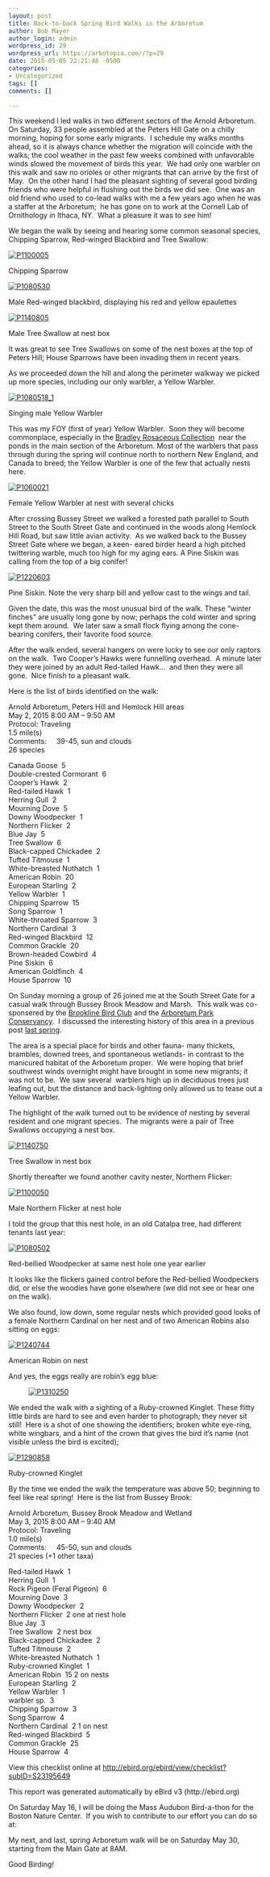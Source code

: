 ```yaml
---
layout: post
title: Back-to-back Spring Bird Walks in the Arboretum
author: Bob Mayer
author_login: admin
wordpress_id: 29
wordpress_url: https://arbotopia.com//?p=29
date: 2015-05-05 22:21:48 -0500
categories:
- Uncategorized
tags: []
comments: []

---
```




<p>This weekend I led walks in two different sectors of the Arnold Arboretum.&nbsp; On Saturday, 33 people assembled at the Peters Hill Gate on a chilly morning, hoping for some early migrants.&nbsp; I schedule my walks months ahead, so it is always chance whether the migration will coincide with the walks; the cool weather in the past few weeks combined with unfavorable winds slowed the movement of birds this year.&nbsp; We had only one warbler on this walk and saw no orioles or other migrants that can arrive by the first of May.&nbsp; On the other hand I had the pleasant sighting of several good birding friends who were helpful in flushing out the birds we did see.&nbsp; One was an old friend who used to co-lead walks with me a few years ago when he was a staffer at the Arboretum;&nbsp; he has gone on to work at the Cornell Lab of Ornithology in Ithaca, NY.&nbsp; What a pleasure it was to see him!</p>


<p>We began the walk by seeing and hearing some common seasonal species, Chipping Sparrow, Red-winged Blackbird and Tree Swallow:</p>


<p><!-- wp:image {"id":1084,"linkDestination":"custom"} --></p>
 <a href="/images/2015/05/P1100005.jpg"><img src="/images/2015/05/P1100005.jpg" alt="P1100005" class="wp-image-1084"/></a>


<p>Chipping Sparrow</p>


<p><!-- wp:image {"id":332,"linkDestination":"custom"} --></p>
 <a href="/images/2013/03/P1080530.jpg"><img src="/images/2013/03/P1080530.jpg" alt="P1080530" class="wp-image-332"/></a>


<p>Male Red-winged blackbird, displaying his red and yellow epaulettes</p>


<p><!-- wp:image {"id":818,"linkDestination":"custom"} --></p>
 <a href="/images/2014/05/P1140805.jpg"><img src="/images/2014/05/P1140805.jpg" alt="P1140805" class="wp-image-818"/></a>


<p>Male Tree Swallow at nest box</p>


<p>It was great to see Tree Swallows on some of the nest boxes at the top of Peters Hill; House Sparrows have been invading them in recent years.</p>


<p>As we proceeded down the hill and along the perimeter walkway we picked up more species, including our only warbler, a Yellow Warbler.</p>


<p><!-- wp:image {"id":436,"linkDestination":"custom"} --></p>
 <a href="/images/2013/05/P1080518_1.jpg"><img src="/images/2013/05/P1080518_1.jpg" alt="P1080518_1" class="wp-image-436"/></a>


<p>Singing male Yellow Warbler</p>


<p>This was my FOY (first of year) Yellow Warbler.&nbsp; Soon they will become commonplace, especially in the&nbsp;<a href="http://arboretum.harvard.edu/plants/featured-plants/bradley-rosaceous-collection/">Bradley Rosaceous Collection</a>&nbsp; near the ponds in the main section of the Arboretum. Most of the warblers that pass through during the spring will continue north to northern New England, and Canada to breed; the Yellow Warbler is one of the few that actually nests here.</p>


<p><!-- wp:image {"id":1086,"linkDestination":"custom"} --></p>
 <a href="/images/2015/05/P1060021.jpg"><img src="/images/2015/05/P1060021.jpg" alt="P1060021" class="wp-image-1086"/></a>


<p>Female Yellow Warbler at nest with several chicks</p>


<p>After crossing Bussey Street we walked a forested path parallel to South Street to the South Street Gate and continued in the woods along Hemlock Hill Road, but saw little avian activity.&nbsp; As we walked back to the Bussey Street Gate where we began, a keen- eared birder heard a high pitched twittering warble, much too high for my aging ears. A Pine Siskin was calling from the top of a big conifer!</p>


<p><!-- wp:image {"id":1088,"linkDestination":"custom"} --></p>
 <a href="/images/2015/05/P1220603.jpg"><img src="/images/2015/05/P1220603.jpg" alt="P1220603" class="wp-image-1088"/></a>


<p>Pine Siskin. Note the very sharp bill and yellow cast to the wings and tail.</p>


<p>Given the date, this was the most unusual bird of the walk. These &ldquo;winter finches&rdquo; are usually long gone by now; perhaps the cold winter and spring kept them around.&nbsp; We later saw a small flock flying among the cone-bearing conifers, their favorite food source.</p>


<p>After the walk ended, several hangers on were lucky to see our only raptors on the walk.&nbsp; Two Cooper&rsquo;s Hawks were funnelling overhead.&nbsp; A minute later they were joined by an adult Red-tailed Hawk&hellip;&nbsp; and then they were all gone.&nbsp; Nice finish to a pleasant walk.</p>


<p>Here is the list of birds identified on the walk:</p>


<p>Arnold Arboretum, Peters Hill and Hemlock Hill areas<br>May 2, 2015 8:00 AM &ndash; 9:50 AM<br>Protocol: Traveling<br>1.5 mile(s)<br>Comments:&nbsp;&nbsp;&nbsp;&nbsp; 39-45, sun and clouds<br>26 species</p>


<p>Canada Goose&nbsp; 5<br>Double-crested Cormorant&nbsp; 6<br>Cooper&rsquo;s Hawk&nbsp; 2<br>Red-tailed Hawk&nbsp; 1<br>Herring Gull&nbsp; 2<br>Mourning Dove&nbsp; 5<br>Downy Woodpecker&nbsp; 1<br>Northern Flicker&nbsp; 2<br>Blue Jay&nbsp; 5<br>Tree Swallow&nbsp; 6<br>Black-capped Chickadee&nbsp; 2<br>Tufted Titmouse&nbsp; 1<br>White-breasted Nuthatch&nbsp; 1<br>American Robin&nbsp; 20<br>European Starling&nbsp; 2<br>Yellow Warbler&nbsp; 1<br>Chipping Sparrow&nbsp; 15<br>Song Sparrow&nbsp; 1<br>White-throated Sparrow&nbsp; 3<br>Northern Cardinal&nbsp; 3<br>Red-winged Blackbird&nbsp; 12<br>Common Grackle&nbsp; 20<br>Brown-headed Cowbird&nbsp; 4<br>Pine Siskin&nbsp; 6<br>American Goldfinch&nbsp; 4<br>House Sparrow&nbsp; 10</p>


<p>On Sunday morning a group of 26 joined me at the South Street Gate for a casual walk through Bussey Brook Meadow and Marsh.&nbsp; This walk was co-sponsered by the&nbsp;<a href="http://www.brooklinebirdclub.org/">Brookline Bird Club</a>&nbsp;and the&nbsp;<a href="http://www.arboretumparkconservancy.org/about-us/history/">Arboretum Park Conservancy</a>.&nbsp; I discussed the interesting history of this area in a previous post&nbsp;<a href="http://www.arbotopia.com/bussey-brook-meadow-and-the-arboretum-park-conservancy/">last spring</a>.</p>


<p>The area is a special place for birds and other fauna- many thickets, brambles, downed trees, and spontaneous wetlands- in contrast to the manicured habitat of the Arboretum proper.&nbsp; We were hoping that brief southwest winds overnight might have brought in some new migrants; it was not to be.&nbsp; We saw several&nbsp; warblers high up in deciduous trees just leafing out, but the distance and back-lighting only allowed us to tease out a Yellow Warbler.</p>


<p>The highlight of the walk turned out to be evidence of nesting by several resident and one migrant species.&nbsp; The migrants were a pair of Tree Swallows occupying a nest box.</p>


<p><!-- wp:image {"id":1092,"linkDestination":"custom"} --></p>
 <a href="/images/2015/05/P1140750.jpg"><img src="/images/2015/05/P1140750.jpg" alt="P1140750" class="wp-image-1092"/></a>


<p>Tree Swallow in nest box</p>


<p>Shortly thereafter we found another cavity nester, Northern Flicker:</p>


<p><!-- wp:image {"id":1094,"linkDestination":"custom"} --></p>
 <a href="/images/2015/05/P1100050.jpg"><img src="/images/2015/05/P1100050.jpg" alt="P1100050" class="wp-image-1094"/></a>


<p>Male Northern Flicker at nest hole</p>


<p>I told the group that this nest hole, in an old Catalpa tree, had different tenants last year:</p>


<p><!-- wp:image {"id":903,"linkDestination":"custom"} --></p>
 <a href="/images/2014/10/P1080502.jpg"><img src="/images/2014/10/P1080502.jpg" alt="P1080502" class="wp-image-903"/></a>


<p>Red-bellied Woodpecker at same nest hole one year earlier</p>


<p>It looks like the flickers gained control before the Red-bellied Woodpeckers did, or else the woodies have gone elsewhere (we did not see or hear one on the walk).</p>


<p>We also found, low down, some regular nests which provided good looks of a female Northern Cardinal on her nest and of two American Robins also sitting on eggs:</p>


<p><!-- wp:image {"id":1095,"linkDestination":"custom"} --></p>
 <a href="/images/2015/05/P1240744.jpg"><img src="/images/2015/05/P1240744.jpg" alt="P1240744" class="wp-image-1095"/></a>


<p>American Robin on nest</p>


<p>And yes, the eggs really are robin&rsquo;s egg blue:</p>


<p><!-- wp:image {"id":1096,"align":"center","linkDestination":"custom"} --></p>
<div class="wp-block-image">
<figure class="aligncenter"><a href="/images/2015/05/P1310250.jpg"><img src="/images/2015/05/P1310250.jpg" alt="P1310250" class="wp-image-1096"/></a>
</div>


<p>We ended the walk with a sighting of a Ruby-crowned Kinglet. These flitty little birds are hard to see and even harder to photograph; they never sit still!&nbsp; Here is a shot of one showing the identifiers; broken white eye-ring, white wingbars, and a hint of the crown that gives the bird it&rsquo;s name (not visible unless the bird is excited);</p>


<p><!-- wp:image {"id":1098,"linkDestination":"custom"} --></p>
 <a href="/images/2015/05/P1290858.jpg"><img src="/images/2015/05/P1290858.jpg" alt="P1290858" class="wp-image-1098"/></a>


<p>Ruby-crowned Kinglet</p>


<p>By the time we ended the walk the temperature was above 50; beginning to feel like real spring!&nbsp; Here is the list from Bussey Brook:</p>


<p>Arnold Arboretum, Bussey Brook Meadow and Wetland<br>May 3, 2015 8:00 AM &ndash; 9:40 AM<br>Protocol: Traveling<br>1.0 mile(s)<br>Comments:&nbsp;&nbsp;&nbsp;&nbsp; 45-50, sun and clouds<br>21 species (+1 other taxa)</p>


<p>Red-tailed Hawk&nbsp; 1<br>Herring Gull&nbsp; 1<br>Rock Pigeon (Feral Pigeon)&nbsp; 6<br>Mourning Dove&nbsp; 3<br>Downy Woodpecker&nbsp; 2<br>Northern Flicker&nbsp; 2 one at nest hole<br>Blue Jay&nbsp; 3<br>Tree Swallow&nbsp; 2 nest box<br>Black-capped Chickadee&nbsp; 2<br>Tufted Titmouse&nbsp; 2<br>White-breasted Nuthatch&nbsp; 1<br>Ruby-crowned Kinglet&nbsp; 1<br>American Robin&nbsp; 15 2 on nests<br>European Starling&nbsp; 2<br>Yellow Warbler&nbsp; 1<br>warbler sp.&nbsp; 3<br>Chipping Sparrow&nbsp; 3<br>Song Sparrow&nbsp; 4<br>Northern Cardinal&nbsp; 2 1 on nest<br>Red-winged Blackbird&nbsp; 5<br>Common Grackle&nbsp; 25<br>House Sparrow&nbsp; 4</p>


<p>View this checklist online at <a href="https://ebird.org/view/checklist/S23195649">http://ebird.org/ebird/view/checklist?subID=S23195649</a></p>


<p>This report was generated automatically by eBird v3 (http://ebird.org)</p>


<p>On Saturday May 16, I will be doing the Mass Audubon Bird-a-thon for the Boston Nature Center.&nbsp; If you wish to contribute to our effort you can do so at:</p>


<p>My next, and last, spring Arboretum walk will be on Saturday May 30, starting from the Main Gate at 8AM.</p>


<p>Good Birding!<br></p>
